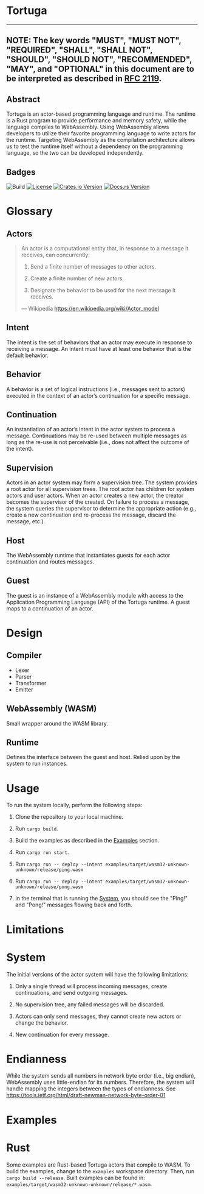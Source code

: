# Tortuga

---
**NOTE:**
The key words "MUST", "MUST NOT", "REQUIRED", "SHALL", "SHALL
NOT", "SHOULD", "SHOULD NOT", "RECOMMENDED", "MAY", and
"OPTIONAL" in this document are to be interpreted as described in
[RFC 2119](https://datatracker.ietf.org/doc/html/rfc2119).
---

## Abstract
Tortuga is an actor-based programming language and runtime. The runtime is a Rust program to provide performance and memory safety, while the language compiles to WebAssembly. Using WebAssembly allows developers to utilize their favorite programming language to write actors for the runtime. Targeting WebAssembly as the compilation architecture allows us to test the runtime itself without a dependency on the programming language, so the two can be developed independently.

## Badges
![Build](https://github.com/misalcedo/tortuga/actions/workflows/build.yml/badge.svg)
[![License](https://img.shields.io/badge/License-Apache%202.0-yellowgreen.svg)](https://opensource.org/licenses/Apache-2.0)
[![Crates.io Version](https://img.shields.io/crates/v/tortuga.svg)](https://crates.io/crates/tortuga)
[![Docs.rs Version](https://docs.rs/tortuga/badge.svg)](https://docs.rs/tortuga)

# Glossary

## Actors

> An actor is a computational entity that, in response to a message it receives, can concurrently:
>
> 1.  Send a finite number of messages to other actors.
>
> 2.  Create a finite number of new actors.
>
> 3.  Designate the behavior to be used for the next message it receives.
>
> — 
> Wikipedia
> https://en.wikipedia.org/wiki/Actor_model

## Intent
The intent is the set of behaviors that an actor may execute in response to receiving a message. An intent must have at least one behavior that is the default behavior.

## Behavior
A behavior is a set of logical instructions (i.e., messages sent to actors) executed in the context of an actor’s continuation for a specific message.

## Continuation
An instantiation of an actor’s intent in the actor system to process a message. Continuations may be re-used between multiple messages as long as the re-use is not perceivable (i.e., does not affect the outcome of the intent).

## Supervision
Actors in an actor system may form a supervision tree. The system provides a root actor for all supervision trees. The root actor has children for system actors and user actors. When an actor creates a new actor, the creator becomes the supervisor of the created. On failure to process a message, the system queries the supervisor to determine the appropriate action (e.g., create a new continuation and re-process the message, discard the message, etc.).

## Host
The WebAssembly runtime that instantiates guests for each actor continuation and routes messages.

## Guest
The guest is an instance of a WebAssembly module with access to the Application Programming Language (API) of the Tortuga runtime. A guest maps to a continuation of an actor.

# Design

## Compiler

-   Lexer
-   Parser
-   Transformer
-   Emitter

## WebAssembly (WASM)

Small wrapper around the WASM library.

## Runtime

Defines the interface between the guest and host. Relied upon by the system to run instances.

# Usage

To run the system locally, perform the following steps:

1.  Clone the repository to your local machine.

2.  Run `cargo build`.

3.  Build the examples as described in the [Examples](#Examples) section.

4.  <span id="System"></span> Run `cargo run start`.

5.  <span id="ping"></span> Run `cargo run -- deploy --intent examples/target/wasm32-unknown-unknown/release/ping.wasm`

6.  <span id="pong"></span> Run `cargo run -- deploy --intent examples/target/wasm32-unknown-unknown/release/pong.wasm`

7.  In the terminal that is running the [System](#System), you should see the "Ping!" and "Pong!" messages flowing back and forth.

# Limitations

# System

The initial versions of the actor system will have the following limitations:

1.  Only a single thread will process incoming messages, create continuations, and send outgoing messages.

2.  No supervision tree, any failed messages will be discarded.

3.  Actors can only send messages, they cannot create new actors or change the behavior.

4.  New continuation for every message.

# Endianness

While the system sends all numbers in network byte order (i.e., big endian), WebAssembly uses little-endian for its numbers. Therefore, the system will handle mapping the integers between the types of endianness. See <https://tools.ietf.org/html/draft-newman-network-byte-order-01>

# Examples

# Rust

Some examples are Rust-based Tortuga actors that compile to WASM. To build the examples, change to the `examples` workspace directory. Then, run `cargo build --release`. Built examples can be found in: `examples/target/wasm32-unknown-unknown/release/*.wasm`.
